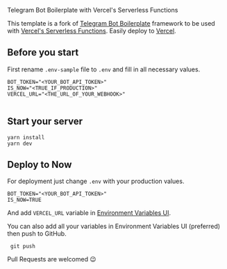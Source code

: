Telegram Bot Boilerplate with Vercel's Serverless Functions

This template  is a fork of [Telegram Bot Boilerplate](https://github.com/yakovlevyuri/telegram-bot-boilerplate) framework to be used with [Vercel's Serverless Functions](https://vercel.com/docs/v2/serverless-functions/introduction). Easily deploy to [Vercel](https://vercel.com).

## Before you start
First rename `.env-sample` file to `.env` and fill in all necessary values.
```
BOT_TOKEN="<YOUR_BOT_API_TOKEN>"
IS_NOW="<TRUE_IF_PRODUCTION>"
VERCEL_URL="<THE_URL_OF_YOUR_WEBHOOK>"


```


## Start your server

```
yarn install
yarn dev
```

## Deploy to Now
For deployment just change `.env` with your production values. 

```
BOT_TOKEN="<YOUR_BOT_API_TOKEN>"
IS_NOW=TRUE
```

And add `VERCEL_URL` variable in [Environment Variables UI](https://vercel.com/blog/environment-variables-ui).

You can also add all your variables in Environment Variables UI (preferred) then push to GitHub.

```
 git push
```

Pull Requests are welcomed 😉
